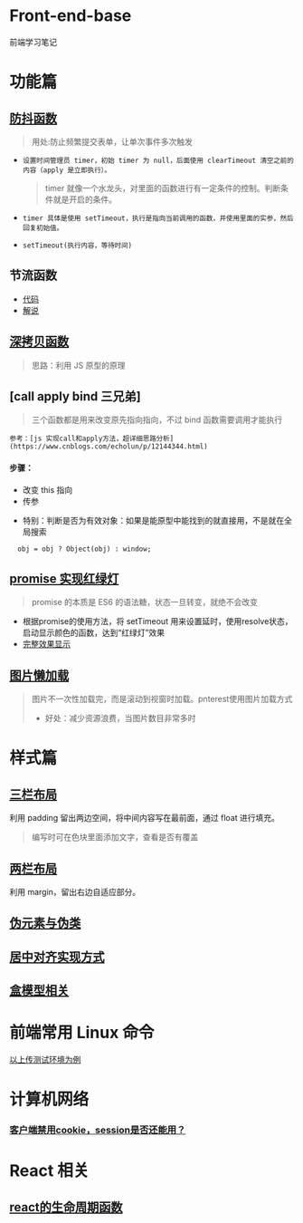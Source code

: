 # Front-end-base

前端学习笔记

# 功能篇

## [防抖函数](/src/Debouncing.js)

> 用处:防止频繁提交表单，让单次事件多次触发

-     设置时间管理员 timer，初始 timer 为 null，后面使用 clearTimeout 清空之前的内容（apply 是立即执行）。
  > timer 就像一个水龙头，对里面的函数进行有一定条件的控制。判断条件就是开启的条件。
-     timer 具体是使用 setTimeout，执行是指向当前调用的函数，并使用里面的实参，然后回复初始值。
-     setTimeout(执行内容，等待时间)

## 节流函数
* [代码](/src/basic_function/throttle/throttle_code.js)
* [解说](src/basic_function/throttle/throttle_code.js)


## [深拷贝函数](/src/deep_copy.js)

> 思路：利用 JS 原型的原理

## [call apply bind 三兄弟]

> 三个函数都是用来改变原先指向指向，不过 bind 函数需要调用才能执行

    参考：[js 实现call和apply方法，超详细思路分析](https://www.cnblogs.com/echolun/p/12144344.html)

#### 步骤：

- 改变 this 指向
- 传参

* 特别：判断是否为有效对象：如果是能原型中能找到的就直接用，不是就在全局搜索

```
  obj = obj ? Object(obj) : window;

```
## [promise 实现红绿灯](/src/basic_function/promise_traffic_signal.js)
> promise 的本质是 ES6 的语法糖，状态一旦转变，就绝不会改变
* 根据promise的使用方法，将 setTimeout 用来设置延时，使用resolve状态，启动显示颜色的函数，达到“红绿灯”效果
*  [完整效果显示](https://codepen.io/breezylearner/pen/vYgWgEq)
  
## [图片懒加载](/src/basic_function/picture_lazyload/picture_lazyload_explain.md)
> 图片不一次性加载完，而是滚动到视窗时加载。pnterest使用图片加载方式
> * 好处：减少资源浪费，当图片数目非常多时

# 样式篇

## [三栏布局](https://codepen.io/breezylearner/pen/ZELpNXG)

利用 padding 留出两边空间，将中间内容写在最前面，通过 float 进行填充。

> 编写时可在色块里面添加文字，查看是否有覆盖

## [两栏布局](https://codepen.io/breezylearner/pen/BapLvrm?editors=1100)

利用 margin，留出右边自适应部分。

## [伪元素与伪类](src/basic_style/pseudo_classAndElemrnt.md)

## [居中对齐实现方式](src/basic_style/center_way.md)

## [盒模型相关](src/basic_style/box_problem.md)

# 前端常用 Linux 命令
[以上传测试环境为例](/src/Linux/lunix_usually.md)

# 计算机网络

### [客户端禁用cookie，session是否还能用？](src/knowledge/cookie_session.md)

# React 相关

## [react的生命周期函数](src/react_comprehend/react_life_function.md)